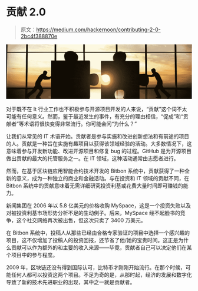# 贡献 2.0

> 原文：<https://medium.com/hackernoon/contributing-2-0-2bc4f388870e>

![](img/23524a5e8700d15c8908d2c62d2685b9.png)

对于既不在 It 行业工作也不积极参与开源项目开发的人来说，“贡献”这个词不太可能有任何意义。然而，鉴于最近发生的事件，有充分的理由相信，“促成”和“贡献者”等术语将很快变得非常流行。你可能会问“为什么？”

让我们从常见的 IT 术语开始。贡献者是参与实施和改进创新想法和有前途的项目的人。贡献是一种旨在实施有趣项目以获得该领域经验的活动。大多数情况下，这意味着参与开发新功能、改进开源项目和修复 bug 的过程。GitHub 是为开源项目做出贡献的最大的托管服务之一。在 IT 领域，这种活动通常由志愿者进行。

然而，在基于区块链应用智能合约技术开发的 Bitbon 系统中，贡献获得了一种全新的意义，成为一种独立的商业和金融活动。与在投资和 IT 领域的贡献不同，在 Bitbon 系统中的贡献意味着无需详细研究投资利基或花费大量时间即可赚钱的能力。

新闻集团在 2006 年以 5.8 亿美元的价格收购 MySpace，这是一个投资失败以及对被投资利基市场形势分析不足的生动例子。后来，MySpace 经不起脸书的竞争，这个社交网络再次被出售，但这次只卖了 3400 万美元。

在 Bitbon 系统中，投稿人从那些已经由合格专家验证的项目中选择一个感兴趣的项目，这不仅增加了投稿人的投资回报，还节省了他/她的宝贵时间。这正是为什么贡献可以作为额外的和主要的收入来源——毕竟，贡献者自己可以决定他们在某个项目中的参与程度。

2009 年，区块链还没有得到国际认可，比特币才刚刚开始流行。在那个时候，可能任何人都可以投资这两个项目。不足为奇的是，从那时起，经济的发展和数字化导致了新的技术先进职业的出现，其中之一就是贡献者。